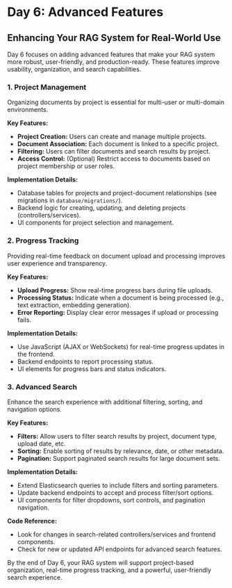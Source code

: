 # Day 6: Advanced Features
## Enhancing Your RAG System for Real-World Use

Day 6 focuses on adding advanced features that make your RAG system more robust, user-friendly, and production-ready. These features improve usability, organization, and search capabilities.

### 1. Project Management

Organizing documents by project is essential for multi-user or multi-domain environments.

**Key Features:**
- **Project Creation:** Users can create and manage multiple projects.
- **Document Association:** Each document is linked to a specific project.
- **Filtering:** Users can filter documents and search results by project.
- **Access Control:** (Optional) Restrict access to documents based on project membership or user roles.

**Implementation Details:**
- Database tables for projects and project-document relationships (see migrations in `database/migrations/`).
- Backend logic for creating, updating, and deleting projects (controllers/services).
- UI components for project selection and management.

### 2. Progress Tracking

Providing real-time feedback on document upload and processing improves user experience and transparency.

**Key Features:**
- **Upload Progress:** Show real-time progress bars during file uploads.
- **Processing Status:** Indicate when a document is being processed (e.g., text extraction, embedding generation).
- **Error Reporting:** Display clear error messages if upload or processing fails.

**Implementation Details:**
- Use JavaScript (AJAX or WebSockets) for real-time progress updates in the frontend.
- Backend endpoints to report processing status.
- UI elements for progress bars and status indicators.

### 3. Advanced Search

Enhance the search experience with additional filtering, sorting, and navigation options.

**Key Features:**
- **Filters:** Allow users to filter search results by project, document type, upload date, etc.
- **Sorting:** Enable sorting of results by relevance, date, or other metadata.
- **Pagination:** Support paginated search results for large document sets.

**Implementation Details:**
- Extend Elasticsearch queries to include filters and sorting parameters.
- Update backend endpoints to accept and process filter/sort options.
- UI components for filter dropdowns, sort controls, and pagination navigation.

**Code Reference:**
- Look for changes in search-related controllers/services and frontend components.
- Check for new or updated API endpoints for advanced search features.

By the end of Day 6, your RAG system will support project-based organization, real-time progress tracking, and a powerful, user-friendly search experience. 